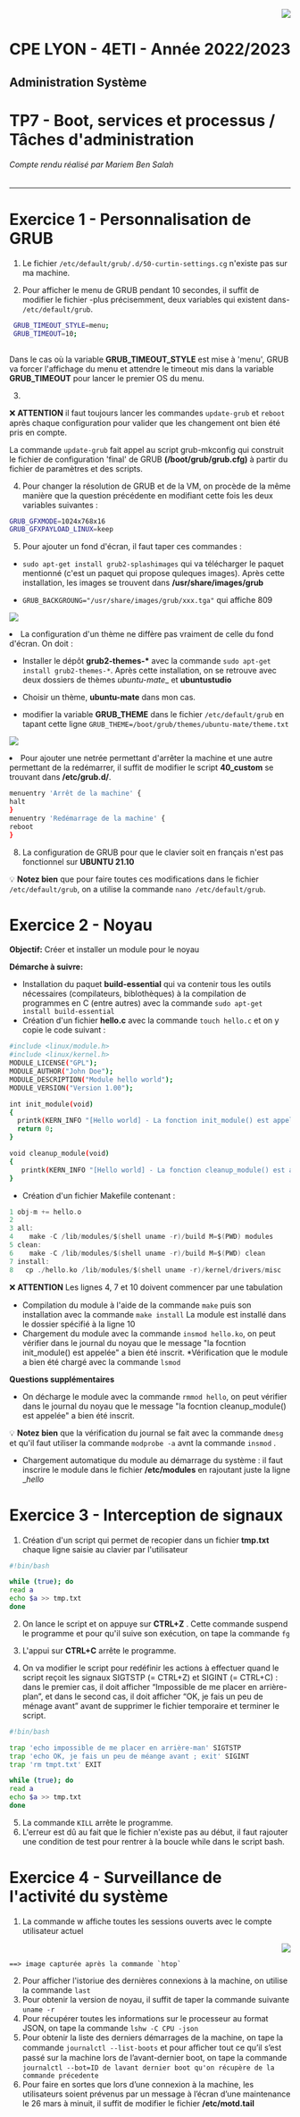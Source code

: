 <p align="right">
<img src="https://user-images.githubusercontent.com/72150651/153272845-88618bfc-e46f-4482-b249-9dc26c550ca1.png"/>
</p  
 
-----------------
# CPE LYON - 4ETI - Année 2022/2023  
## Administration Système  
# __TP7 - Boot, services et processus / Tâches d'administration__  
###### Compte rendu réalisé par Mariem Ben Salah
-----------------
 
# Exercice 1 - Personnalisation de GRUB
 
1. Le fichier `/etc/default/grub/.d/50-curtin-settings.cg` n'existe pas sur ma machine.
 
2. Pour afficher le menu de GRUB pendant 10 secondes, il suffit de modifier le fichier -plus précisemment, deux variables qui existent dans- `/etc/default/grub`.
``` bash
 GRUB_TIMEOUT_STYLE=menu;
 GRUB_TIMEOUT=10;
  
 ```
Dans le cas où la variable __GRUB_TIMEOUT_STYLE__ est mise à 'menu', GRUB va forcer l'affichage du menu et attendre le timeout mis dans la variable __GRUB_TIMEOUT__ pour lancer le premier OS du menu.
 
3.   
 
&#x274C; __ATTENTION__ il faut toujours lancer les commandes `update-grub` et `reboot` après chaque configuration pour valider que les changement ont bien été pris en compte.
 
La commande `update-grub` fait appel au script grub-mkconfig qui construit le fichier de configuration 'final' de GRUB __(/boot/grub/grub.cfg)__ à partir du fichier de paramètres et des scripts.
 
4. Pour changer la résolution de GRUB et de la VM, on procède de la même manière que la question précédente en modifiant cette fois les deux variables suivantes : 
 ``` bash
 GRUB_GFXMODE=1024x768x16
 GRUB_GFXPAYLOAD_LINUX=keep
 ```
 
5. Pour ajouter un fond d'écran, il faut taper ces commandes : 
* `sudo apt-get install grub2-splashimages` qui va télécharger le paquet mentionné (c'est un paquet qui propose quleques images). Après cette installation, les images se trouvent dans __/usr/share/images/grub__
* `GRUB_BACKGROUNG="/usr/share/images/grub/xxx.tga"` qui affiche 809
 
  <p align="right">
 <img src="https://i.ibb.co/stZvP03/fond.png"/>
  </p 
  
6. La configuration d'un thème ne diffère pas vraiment de celle du fond d'écran. On doit : 
 * Installer le dépôt __grub2-themes-*__ avec la commande `sudo apt-get install grub2-themes-*`. Après cette installation, on se retrouve avec deux dossiers de thèmes _ubuntu-mate__ et __ubuntustudio__
 * Choisir un thème, __ubuntu-mate__ dans mon cas.
 * modifier la variable __GRUB_THEME__ dans le fichier `/etc/default/grub` en tapant cette ligne `GRUB_THEME=/boot/grub/themes/ubuntu-mate/theme.txt`
  
   <p align="right">
  <img src="https://i.ibb.co/xs5cKwf/theme.png"/>
   </p 
 
7. Pour ajouter une netrée permettant d'arrêter la machine et une autre permettant de la redémarrer, il suffit de modifier le script __40_custom__ se trouvant dans __/etc/grub.d/__.
 ``` bash
 menuentry 'Arrêt de la machine' {
 halt
 }
 menuentry 'Redémarrage de la machine' {
 reboot
 }
 ```

8. La configuration de GRUB pour que le clavier soit en français n'est pas fonctionnel sur __UBUNTU 21.10__

&#x1F4A1; __Notez bien__ que pour faire toutes ces modifications dans le fichier `/etc/default/grub`, on a utilise la commande `nano /etc/default/grub`.

  # Exercice 2 - Noyau
  __Objectif:__ Créer et installer un module pour le noyau
 
  __Démarche à suivre:__
  * Installation du paquet __build-essential__ qui va contenir tous les outils nécessaires (compilateurs, biblothèques) à la compilation de programmes en C (entre autres) avec la commande `sudo apt-get install build-essential`
  * Création d'un fichier __hello.c__ avec la commande `touch hello.c` et on y copie le code suivant : 
 
 ``` bash
#include <linux/module.h>
#include <linux/kernel.h>
MODULE_LICENSE("GPL");
MODULE_AUTHOR("John Doe");
MODULE_DESCRIPTION("Module hello world");
MODULE_VERSION("Version 1.00");

int init_module(void)
{
   printk(KERN_INFO "[Hello world] - La fonction init_module() est appelée.\n");
   return 0;
}
 
void cleanup_module(void)
{
    printk(KERN_INFO "[Hello world] - La fonction cleanup_module() est appelée.\n");
}
```
   * Création d'un fichier Makefile contenant :
 ``` C
1 obj-m += hello.o
2 
3 all:
4    make -C /lib/modules/$(shell uname -r)/build M=$(PWD) modules
5 clean:
6    make -C /lib/modules/$(shell uname -r)/build M=$(PWD) clean
7 install:
8   cp ./hello.ko /lib/modules/$(shell uname -r)/kernel/drivers/misc
 ```
 &#x274C; __ATTENTION__ Les lignes 4, 7 et 10 doivent commencer par une tabulation
 
  * Compilation du module à l'aide de la commande `make` puis son installation avec la commande `make install`
 La module est installé dans le dossier spécifié à la ligne 10
  * Chargement du module avec la commande `insmod hello.ko`, on peut vérifier dans le journal du noyau que le message "la focntion init_module() est appelée" a bien été inscrit.
  *Vérification que le module a bien été chargé avec la commande `lsmod`
 
 __Questions supplémentaires__
  * On décharge le module avec la commande `rmmod hello`, on peut vérifier dans le journal du noyau que le message "la focntion cleanup_module() est appelée" a bien été inscrit.
 
 &#x1F4A1; __Notez bien__ que la vérification du journal se fait avec la commande `dmesg` et qu'il faut utiliser la commande `modprobe -a` avnt la commande `insmod` .
 
 * Chargement automatique du module au démarrage du système : il faut inscrire le module dans le fichier __/etc/modules__ en rajoutant juste la ligne __hello_
  
  # Exercice 3 - Interception de signaux
  1. Création d'un script qui permet de recopier dans un fichier __tmp.txt__ chaque ligne saisie au clavier par l'utilisateur
 
 ``` bash
 #!bin/bash
 
 while (true); do
 read a
 echo $a >> tmp.txt
 done
 
  ```
  2. On lance le script et on appuye sur __CTRL+Z__ . Cette commande suspend le programme et pour qu'il suive son exécution, on tape la commande `fg`
 
 3. L'appui sur __CTRL+C__ arrête le programme.
 
 4. On va modifier le script pour redéfinir les actions à effectuer quand le script reçoit les signaux SIGTSTP (= CTRL+Z) et SIGINT (= CTRL+C) : dans le premier cas, il doit afficher “Impossible de me placer en arrière-plan”, et dans le second cas, il doit afficher “OK, je fais un peu de ménage avant” avant de supprimer le fichier temporaire et terminer le script.
 
 ``` bash
 #!bin/bash
 
 trap 'echo impossible de me placer en arrière-man' SIGTSTP
 trap 'echo OK, je fais un peu de méange avant ; exit' SIGINT
 trap 'rm tmpt.txt' EXIT
 
 while (true); do
 read a
 echo $a >> tmp.txt
 done
 ```
 5. La commande `KILL` arrête le programme.
 6. L'erreur est dû au fait que le fichier n'existe pas au début, il faut rajouter une condition de test pour rentrer à la boucle while dans le script bash.
 
  # Exercice 4 - Surveillance de l'activité du système
 
 1. La commande w affiche toutes les sessions ouverts avec le compte utilisateur actuel 
 
   <p align="right">
     <img src="https://i.ibb.co/vVVwzSz/Captur.png"/>
   </p  
    
    ==> image capturée après la commande `htop`
    
 
 2. Pour afficher l'istoriue des dernières connexions à la machine, on utilise la commande `last`
 3. Pour obtenir la version de noyau, il suffit de taper la commande suivante `uname -r`
 4. Pour récupérer toutes les informations sur le processeur au format JSON, on tape la commande `lshw -C CPU -json`
 5. Pour obtenir la liste des derniers démarrages de la machine, on tape la commande `journalctl --list-boots` et pour aﬀicher tout ce qu’il s’est passé sur la machine lors de l’avant-dernier boot, on tape la commande `journalctl --bot=ID de lavant dernier boot qu'on récupère de la commande précedente`
 6. Pour faire en sortes que lors d’une connexion à la machine, les utilisateurs soient prévenus par un message à l’écran d’une maintenance le 26 mars à minuit, il suffit de modifier le fichier __/etc/motd.tail__
  
 
 

  
  

